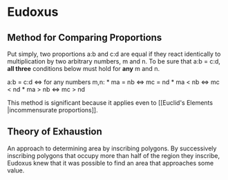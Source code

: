 # Eudoxus

## Method for Comparing Proportions
Put simply, two proportions a:b and c:d are equal if they react identically to multiplication by two arbitrary numbers, m and n. To be sure that a:b = c:d, **all three** conditions below must hold for **any** m and n.

a:b = c:d <=> for any numbers m,n:
	* ma = nb <=> mc = nd
	* ma < nb <=> mc < nd
	* ma > nb <=> mc > nd

This method is significant because it applies even to [[Euclid's Elements |incommensurate proportions]].

## Theory of Exhaustion
An approach to determining area by inscribing polygons. By successively inscribing polygons that occupy more than half of the region they inscribe, Eudoxus knew that it was possible to find an area that approaches some value.